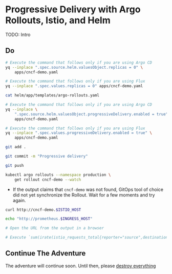 # Progressive Delivery with Argo Rollouts, Istio, and Helm

TODO: Intro

## Do

```bash
# Execute the command that follows only if you are using Argo CD
yq --inplace ".spec.source.helm.valuesObject.replicas = 0" \
    apps/cncf-demo.yaml

# Execute the command that follows only if you are using Flux
yq --inplace ".spec.values.replicas = 0" apps/cncf-demo.yaml

cat helm/app/templates/argo-rollouts.yaml

# Execute the command that follows only if you are using Argo CD
yq --inplace \
    ".spec.source.helm.valuesObject.progressiveDelivery.enabled = true" \
    apps/cncf-demo.yaml

# Execute the command that follows only if you are using Flux
yq --inplace ".spec.values.progressiveDelivery.enabled = true" \
    apps/cncf-demo.yaml

git add .

git commit -m "Progressive delivery"

git push

kubectl argo rollouts --namespace production \
    get rollout cncf-demo --watch
```

* If the output claims that `cncf-demo` was not found, GitOps tool of choice did not yet synchronize the Rollout. Wait for a few moments and try again.

```sh
curl http://cncf-demo.$ISTIO_HOST

echo "http://prometheus.$INGRESS_HOST"

# Open the URL from the output in a browser

# Execute `sum(irate(istio_requests_total{reporter="source",destination_service=~"cncf-demo-stable.production.svc.cluster.local",response_code!~"5.*"}[5m])) / sum(irate(istio_requests_total{reporter="source",destination_service=~"cncf-demo-stable.production.svc.cluster.local"}[5m]))` query in Prometheus Web UI
```

## Continue The Adventure

The adventure will continue soon. Until then, please [destroy everything](../destroy/observability.md)

